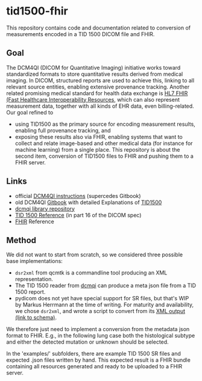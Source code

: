 # tid1500-fhir

This repository contains code and documentation related to conversion of measurements encoded in a TID 1500 DICOM file and FHIR.

## Goal 
The DCM4QI (DICOM for Quantitative Imaging) initiative works toward standardized formats to store quantitative results derived from medical imaging.
In DICOM, structured reports are used to achieve this, linking to all relevant source entities, enabling extensive provenance tracking.
Another related promising medical standard for health data exchange is [HL7 FHIR (Fast Healthcare Interoperability Resources](https://www.hl7.org/fhir/),
which can also represent measurement data, together with all kinds of EHR data, even billing-related.
Our goal refined to
* using TID1500 as the primary source for encoding measurement results, enabling full provenance tracking, and
* exposing these results also via FHIR, enabling systems that want to collect and relate image-based and other medical data (for instance for machine learning) from a single place.
This repository is about the second item, conversion of TID1500 files to FHIR and pushing them to a FHIR server.

## Links

* official [DCM4QI instructions](https://dicom4qi.readthedocs.io/en/latest/instructions/sr-tid1500/) (supercedes Gitbook)
* old DCM4QI [Gitbook](https://qiicr.gitbooks.io) with detailed Explanations of [TID1500](https://qiicr.gitbooks.io/dcmqi-guide/user_guide/sr.html)
* [dcmqi library repository](https://github.com/QIICR/dcmqi)
* [TID 1500 Reference](http://dicom.nema.org/medical/dicom/current/output/html/part16.html#sect_TID_1500) (in part 16 of the DICOM spec)
* [FHIR](https://www.hl7.org/fhir/) Reference

## Method

We did not want to start from scratch, so we considered three possible base implementations:
* `dsr2xml` from qcmtk is a commandline tool producing an XML representation.
* The TID 1500 reader from [dcmqi](https://github.com/QIICR/dcmqi) can produce a meta json file from a TID 1500 report.
* pydicom does not yet have special support for SR files, but that's WIP by Markus Herrmann at the time of writing.
For maturity and availability, we chose `dsr2xml`, and wrote a script to convert from its [XML output (link to schema)](https://github.com/InsightSoftwareConsortium/DCMTK/blob/master/dcmsr/data/dsr2xml.xsd).

We therefore just need to implement a conversion from the metadata json format to FHIR. E.g., in the following lung case both the histological subtype and either the detected mutation or unknown should be selected. 

In the 'examples/' subfolders, there are example TID 1500 SR files and expected .json files written by hand.
This expected result is a FHIR bundle containing all resources generated and ready to be uploaded to a FHIR server.
